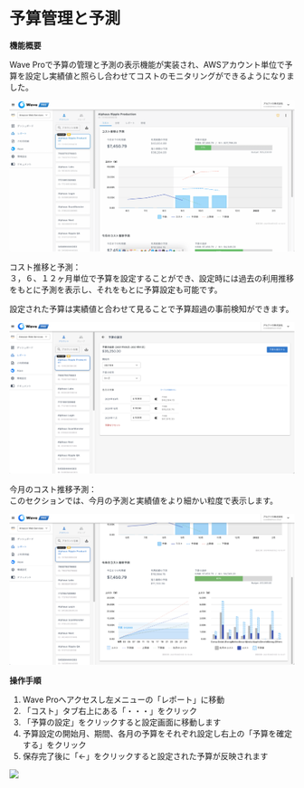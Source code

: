 # 予算管理と予測

**機能概要**

Wave Proで予算の管理と予測の表示機能が実装され、AWSアカウント単位で予算を設定し実績値と照らし合わせてコストのモニタリングができるようになりました。

![](../../.gitbook/assets/2021-09-15-18.55.15.gif)

コスト推移と予測：  
３，６、１２ヶ月単位で予算を設定することができ、設定時には過去の利用推移をもとに予測を表示し、それをもとに予算設定も可能です。

設定された予算は実績値と合わせて見ることで予算超過の事前検知ができます。

![](../../.gitbook/assets/sukurnshotto-2021-09-15-185914png.png)

今月のコスト推移予測：  
このセクションでは、今月の予測と実績値をより細かい粒度で表示します。

![](../../.gitbook/assets/sukurnshotto-2021-09-15-192039png.png)

**操作手順**

1. Wave Proへアクセスし左メニューの「レポート」に移動
2. 「コスト」タブ右上にある「・・・」をクリック
3. 「予算の設定」をクリックすると設定画面に移動します
4. 予算設定の開始月、期間、各月の予算をそれぞれ設定し右上の「予算を確定する」をクリック
5. 保存完了後に「←」をクリックすると設定された予算が反映されます

![](https://downloads.intercomcdn.com/i/o/394838810/261ad74982505e4f93d9f61b/%E3%82%B9%E3%82%AF%E3%83%AA%E3%83%BC%E3%83%B3%E3%82%B7%E3%83%A7%E3%83%83%E3%83%88+2021-09-27+12.40.02.png)

